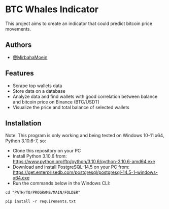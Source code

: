 
# BTC Whales Indicator

This project aims to create an indicator that could predict bitcoin price movements.


## Authors

- [@MirbahaMoein](https://www.github.com/MirbahaMoein)


## Features

- Scrape top wallets data
- Store data on a database
- Analyze data and find wallets with good correlation between balance and bitcoin price on Binance (BTC/USDT)
- Visualize the price and total balance of selected wallets

## Installation

Note: This program is only working and being tested on Windows 10-11 x64, Python 3.10.6-7, so:

- Clone this repository on your PC
- Install Python 3.10.6 from: https://www.python.org/ftp/python/3.10.6/python-3.10.6-amd64.exe 
- Download and install PostgreSQL-14.5 on your PC from: https://get.enterprisedb.com/postgresql/postgresql-14.5-1-windows-x64.exe
- Run the commands below in the Windows CLI:
```
cd "PATH/TO/PROGRAMS/MAIN/FOLDER"
```
```
pip install -r requirements.txt
```
